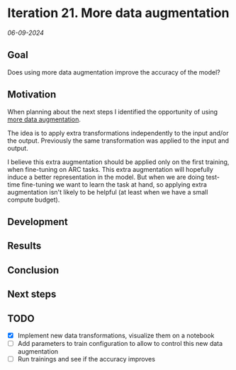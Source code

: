 # Iteration 21. More data augmentation

_06-09-2024_

## Goal

Does using more data augmentation improve the accuracy of the model?

## Motivation

When planning about the next steps I identified the opportunity of using [more data augmentation](Iteration_16_next_steps.md#more-data-augmentation).

The idea is to apply extra transformations independently to the input and/or the output. Previously
the same transformation was applied to the input and output.

I believe this extra augmentation should be applied only on the first training, when fine-tuning on ARC tasks.
This extra augmentation will hopefully induce a better representation in the model. But when we are doing
test-time fine-tuning we want to learn the task at hand, so applying extra augmentation isn't likely to
be helpful (at least when we have a small compute budget).

## Development

## Results

## Conclusion

## Next steps

## TODO

- [x] Implement new data transformations, visualize them on a notebook
- [ ] Add parameters to train configuration to allow to control this new data augmentation
- [ ] Run trainings and see if the accuracy improves
